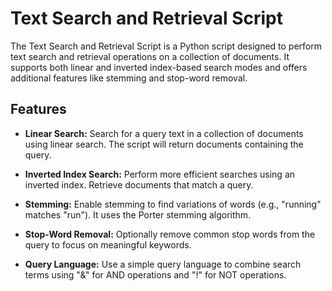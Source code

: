 # Text Search and Retrieval Script

The Text Search and Retrieval Script is a Python script designed to perform text search and retrieval operations on a collection of documents. It supports both linear and inverted index-based search modes and offers additional features like stemming and stop-word removal.

## Features

- **Linear Search:** Search for a query text in a collection of documents using linear search. The script will return documents containing the query.

- **Inverted Index Search:** Perform more efficient searches using an inverted index. Retrieve documents that match a query.

- **Stemming:** Enable stemming to find variations of words (e.g., "running" matches "run"). It uses the Porter stemming algorithm.

- **Stop-Word Removal:** Optionally remove common stop words from the query to focus on meaningful keywords.

- **Query Language:** Use a simple query language to combine search terms using "&" for AND operations and "!" for NOT operations.
